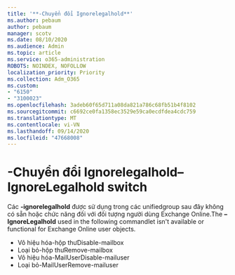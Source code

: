 ```yaml
---
title: '**-Chuyển đổi Ignorelegalhold**'
ms.author: pebaum
author: pebaum
manager: scotv
ms.date: 08/10/2020
ms.audience: Admin
ms.topic: article
ms.service: o365-administration
ROBOTS: NOINDEX, NOFOLLOW
localization_priority: Priority
ms.collection: Adm_O365
ms.custom:
- "6150"
- "3100023"
ms.openlocfilehash: 3adeb60f65d711a08da821a786c68fb51b4f8102
ms.sourcegitcommit: c6692ce0fa1358ec3529e59ca0ecdfdea4cdc759
ms.translationtype: MT
ms.contentlocale: vi-VN
ms.lasthandoff: 09/14/2020
ms.locfileid: "47668008"
---
```

# <a name="ignorelegalhold-switch"></a><span data-ttu-id="7e96c-102">**-Chuyển đổi Ignorelegalhold**</span><span class="sxs-lookup"><span data-stu-id="7e96c-102">**–IgnoreLegalhold** switch</span></span>

<span data-ttu-id="7e96c-103">Các **-ignorelegalhold** được sử dụng trong các unifiedgroup sau đây không có sẵn hoặc chức năng đối với đối tượng người dùng Exchange Online.</span><span class="sxs-lookup"><span data-stu-id="7e96c-103">The **–IgnoreLegalhold** used in the following commandlet isn't available or functional for Exchange Online user objects.</span></span>

- <span data-ttu-id="7e96c-104">Vô hiệu hóa-hộp thư</span><span class="sxs-lookup"><span data-stu-id="7e96c-104">Disable-mailbox</span></span>
- <span data-ttu-id="7e96c-105">Loại bỏ-hộp thư</span><span class="sxs-lookup"><span data-stu-id="7e96c-105">Remove-mailbox</span></span>
- <span data-ttu-id="7e96c-106">Vô hiệu hóa-MailUser</span><span class="sxs-lookup"><span data-stu-id="7e96c-106">Disable-mailuser</span></span>
- <span data-ttu-id="7e96c-107">Loại bỏ-MailUser</span><span class="sxs-lookup"><span data-stu-id="7e96c-107">Remove-mailuser</span></span>